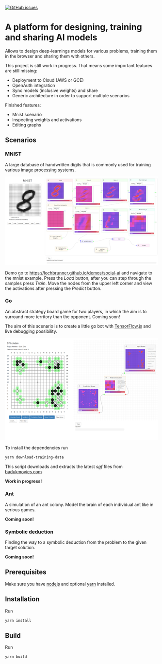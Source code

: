 [![GitHub issues](https://img.shields.io/github/issues/lochbrunner/open-go-bot.svg)](https://github.com/lochbrunner/open-go-bot/issues)

# A platform for designing, training and sharing AI models

Allows to design deep-learnings models for various problems, training them in the browser and sharing them with others.

This project is still work in progress. That means some important features are still missing:

* Deployment to Cloud (AWS or GCE)
* OpenAuth integration
* Sync models (inclusive weights) and share
* Generic architecture in order to support multiple scenarios

Finished features:

* Mnist scenario
* Inspecting weights and activations
* Editing graphs

## Scenarios

### MNIST

A large database of handwritten digits that is commonly used for training various image processing systems.

![Mnist screenshot](./docs/assets/screenshot-mnist.png)

Demo go to https://lochbrunner.github.io/demos/social-ai and navigate to the mnist example. Press the *Load* button, after you can step through the samples press *Train*. Move the nodes from the upper left corner and view the activations after pressing the *Predict* button.

### Go

An abstract strategy board game for two players, in which the aim is to surround more territory than the opponent. Coming soon!

The aim of this scenario is to create a little go bot with [TensorFlow.js](https://github.com/tensorflow/tfjs) and live debugging possibility.

![Screenshot Game](./docs/assets/screenshot.png)

To install the dependencies run

```sh
yarn download-training-data
```

This script downloads and extracts the latest *sgf* files from [badukmovies.com](https://badukmovies.com/pro_games/download)

**Work in progress!**

### Ant

A simulation of an ant colony. Model the brain of each individual ant like in serious games.

**Coming soon!**

### Symbolic deduction

Finding the way to a symbolic deduction from the problem to the given target solution.

**Coming soon!**

## Prerequisites

Make sure you have [nodejs](https://nodejs.org/en/) and optional [yarn](https://yarnpkg.com/en/) installed.

## Installation

Run

```sh
yarn install
```

## Build

Run

```sh
yarn build
```